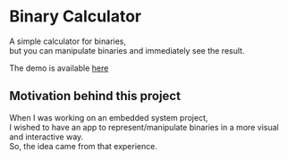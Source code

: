 # Binary Calculator 
A simple calculator for binaries, \
but you can manipulate binaries and immediately see the result.

The demo is available [here](https://lulkafe.github.io/BinaryCalc/)

## Motivation behind this project
When I was working on an embedded system project, \
I wished to have an app to represent/manipulate binaries in a more visual and interactive way. \
So, the idea came from that experience.
